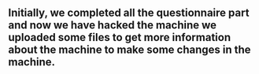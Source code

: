 
<h2>
  Initially, we completed all the questionnaire part and now we have hacked the machine we uploaded some files to get more information about the machine to make 
  some changes in the machine.
</h2>
